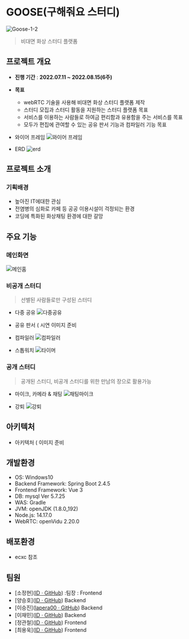 # GOOSE(구해줘요 스터디)

![Goose-1-2](https://user-images.githubusercontent.com/86655589/184588991-bb65717d-ff72-40fc-8e3a-c8eb15819df4.png)
>비대면 화상 스터디 플랫폼


## 프로젝트 개요

- **진행 기간** : **2022.07.11 ~ 2022.08.15(6주)**

- **목표**
  - webRTC 기술을 사용해 비대면 화상 스터디 플랫폼 제작
  - 스터디 모집과 스터디 활동을 지원하는 스터디 플랫폼 목표
  - 서비스를 이용하는 사람들로 하여금 편리함과 유용함을 주는 서비스를 목표
  - 모두가 편집에 관여할 수 있는 공유 판서 기능과 컴파일러 기능 목표
  

- 와이어 프레임
![와이어 프레임](https://user-images.githubusercontent.com/86655589/184591676-be098f63-7a07-45b8-9504-15e97387f857.png)

- ERD
![erd](https://user-images.githubusercontent.com/86655589/184592347-b8b6a17a-62b9-4272-a5e8-e2c31e3e8365.png)



## 프로젝트 소개

### 기획배경

- 높아진 IT에대한 관심
- 전염병의 심화로 카페 등 공공 이용시설이 걱정되는 환경
- 코딩에 특화된 화상채팅 환경에 대한 갈망



## 주요 기능

### 메인화면
![메인홈](https://user-images.githubusercontent.com/86655589/184629331-e87e00d5-887a-4e07-8706-4d1d7eebeeb5.png)

### 비공개 스터디
> 선별된 사람들로만 구성된 스터디
- 다중 공유
![다중공유](https://user-images.githubusercontent.com/86655589/184599253-53cc9fe8-e0fa-44aa-b0ec-9ea65eb2af98.gif)

- 공유 판서
( 시연 이미지 준비

- 컴파일러
![컴파일러](https://user-images.githubusercontent.com/86655589/184598488-ee3d09d9-55d2-4566-9bb8-508b29841073.gif)

- 스톱워치
![타이머](https://user-images.githubusercontent.com/86655589/184599763-33ef3ac7-511f-40b3-a8eb-f179001d7755.gif)



### 공개 스터디
> 공개된 스터디, 비공개 스터디를 위한 만남의 장으로 활용가능
- 마이크, 카메라 & 채팅
![채팅마이크](https://user-images.githubusercontent.com/86655589/184601420-d76bbf40-e8ac-4598-87af-4fb07c8afe03.gif)

- 강퇴
![강퇴](https://user-images.githubusercontent.com/86655589/184600601-61132c9f-a554-4740-882c-a90c7ee5af81.gif)



## 아키텍처
- 아키텍처
( 이미지 준비


## 개발환경
- OS: Windows10
- Backend Framework: Spring Boot 2.4.5
- Frontend Framework: Vue 3
- DB: mysql Ver 5.7.25
- WAS: Gradle
- JVM: openJDK (1.8.0_192)
- Node.js: 14.17.0
- WebRTC: openVidu 2.20.0

## 배포환경
- ecxc 참조

## 팀원

- [소정현]([ID · GitHub](https://github.com/)) :팀장 : Frontend
- [양승호]([ID · GitHub](https://github.com/)) Backend
- [이승진]([lapera00 · GitHub](https://github.com/lapera00)) Backend
- [이재민]([ID · GitHub](https://github.com/)) Backend
- [정관철]([ID · GitHub](https://github.com/)) Frontend
- [최용욱]([ID · GitHub](https://github.com/)) Frontend
